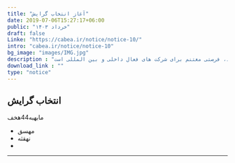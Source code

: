 ```yaml
---
title: "آغاز انتخاب گرایش"
date: 2019-07-06T15:27:17+06:00
public: "خرداد ۱۴۰۳"
draft: false
Linke: "https://cabea.ir/notice/notice-10/"
intro: "cabea.ir/notice/notice-10"
bg_image: "images/IMG.jpg"
description : "نمایشگاه ایران هلث به عنوان بزرگترین و مهمترین رویداد در حوزه تجهیزات و خدمات پزشکی، دندانپزشکی، آزمایشگاهی، دارویی در منطقه که سالانه تعداد زیادی از شرکت های توانمند در آن حضور دارند، فرصتی مغتنم برای شرکت های فعال داخلی و بین المللی است. "
download_link : ""
type: "notice"
---
```


## انتخاب گرایش
مابهبه44هخف

- مهسق
- نهقثه
- 

----------------
